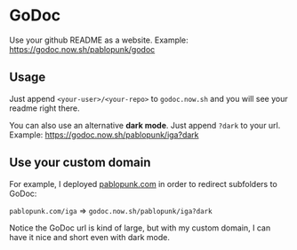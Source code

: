 # GoDoc 

Use your github README as a website. Example: https://godoc.now.sh/pablopunk/godoc

## Usage

Just append `<your-user>/<your-repo>` to `godoc.now.sh` and you will see your readme right there.

You can also use an alternative **dark mode**. Just append `?dark` to your url. Example: https://godoc.now.sh/pablopunk/iga?dark

## Use your custom domain

For example, I deployed [pablopunk.com](https://pablopunk.com) in order to redirect subfolders to GoDoc:

`pablopunk.com/iga` => `godoc.now.sh/pablopunk/iga?dark`

Notice the GoDoc url is kind of large, but with my custom domain, I can have it nice and short even with dark mode.
